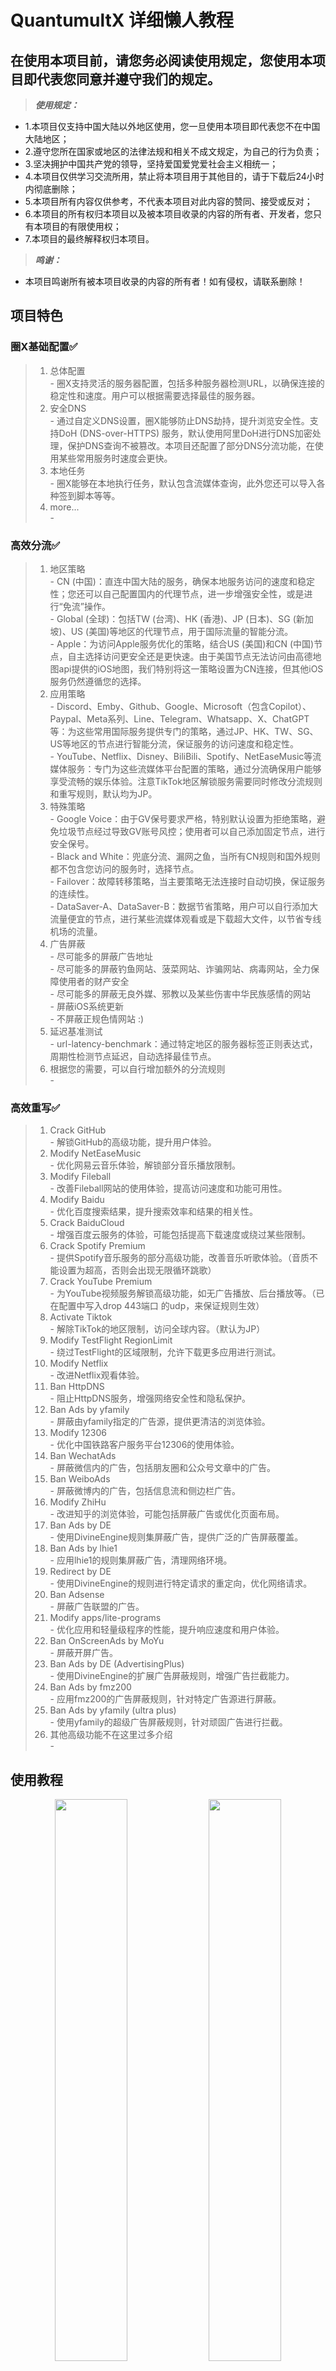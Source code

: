 # QuantumultX 详细懒人教程


## 在使用本项目前，请您务必阅读使用规定，您使用本项目即代表您同意并遵守我们的规定。
> ***使用规定：***
  - 1.本项目仅支持中国大陆以外地区使用，您一旦使用本项目即代表您不在中国大陆地区；
  - 2.遵守您所在国家或地区的法律法规和相关不成文规定，为自己的行为负责；
  - 3.坚决拥护中国共产党的领导，坚持爱国爱党爱社会主义相统一；
  - 4.本项目仅供学习交流所用，禁止将本项目用于其他目的，请于下载后24小时内彻底删除；
  - 5.本项目所有内容仅供参考，不代表本项目对此内容的赞同、接受或反对；
  - 6.本项目的所有权归本项目以及被本项目收录的内容的所有者、开发者，您只有本项目的有限使用权；
  - 7.本项目的最终解释权归本项目。
> ***鸣谢：***
  - 本项目鸣谢所有被本项目收录的内容的所有者！如有侵权，请联系删除！


## 项目特色
### 圈X基础配置✅  
   > 1. 总体配置  
     - 圈X支持灵活的服务器配置，包括多种服务器检测URL，以确保连接的稳定性和速度。用户可以根据需要选择最佳的服务器。  
   > 2. 安全DNS  
     - 通过自定义DNS设置，圈X能够防止DNS劫持，提升浏览安全性。支持DoH (DNS-over-HTTPS) 服务，默认使用阿里DoH进行DNS加密处理，保护DNS查询不被篡改。本项目还配置了部分DNS分流功能，在使用某些常用服务时速度会更快。  
   > 3. 本地任务  
     - 圈X能够在本地执行任务，默认包含流媒体查询，此外您还可以导入各种签到脚本等等。  
   > 4. more...  
     -   

### 高效分流✅  
   > 1. 地区策略  
     - CN (中国)：直连中国大陆的服务，确保本地服务访问的速度和稳定性；您还可以自己配置国内的代理节点，进一步增强安全性，或是进行“免流”操作。  
     - Global (全球)：包括TW (台湾)、HK (香港)、JP (日本)、SG (新加坡)、US (美国)等地区的代理节点，用于国际流量的智能分流。  
     - Apple：为访问Apple服务优化的策略，结合US (美国)和CN (中国)节点，自主选择访问更安全还是更快速。由于美国节点无法访问由高德地图api提供的iOS地图，我们特别将这一策略设置为CN连接，但其他iOS服务仍然遵循您的选择。  
   > 2. 应用策略  
     - Discord、Emby、Github、Google、Microsoft（包含Copilot）、Paypal、Meta系列、Line、Telegram、Whatsapp、X、ChatGPT等：为这些常用国际服务提供专门的策略，通过JP、HK、TW、SG、US等地区的节点进行智能分流，保证服务的访问速度和稳定性。  
     - YouTube、Netflix、Disney、BiliBili、Spotify、NetEaseMusic等流媒体服务：专门为这些流媒体平台配置的策略，通过分流确保用户能够享受流畅的娱乐体验。注意TikTok地区解锁服务需要同时修改分流规则和重写规则，默认均为JP。  
   > 3. 特殊策略  
     - Google Voice：由于GV保号要求严格，特别默认设置为拒绝策略，避免垃圾节点经过导致GV账号风控；使用者可以自己添加固定节点，进行安全保号。  
     - Black and White：兜底分流、漏网之鱼，当所有CN规则和国外规则都不包含您访问的服务时，选择节点。  
     - Failover：故障转移策略，当主要策略无法连接时自动切换，保证服务的连续性。  
     - DataSaver-A、DataSaver-B：数据节省策略，用户可以自行添加大流量便宜的节点，进行某些流媒体观看或是下载超大文件，以节省专线机场的流量。  
   > 4. 广告屏蔽  
     - 尽可能多的屏蔽广告地址  
     - 尽可能多的屏蔽钓鱼网站、菠菜网站、诈骗网站、病毒网站，全力保障使用者的财产安全  
     - 尽可能多的屏蔽无良外媒、邪教以及某些伤害中华民族感情的网站  
     - 屏蔽iOS系统更新  
     - 不屏蔽正规色情网站 :)  
   > 6. 延迟基准测试  
     - url-latency-benchmark：通过特定地区的服务器标签正则表达式，周期性检测节点延迟，自动选择最佳节点。  
   > 7. 根据您的需要，可以自行增加额外的分流规则  
     -   

### 高效重写✅  
   > 1. Crack GitHub  
     - 解锁GitHub的高级功能，提升用户体验。  
   > 2. Modify NetEaseMusic  
     - 优化网易云音乐体验，解锁部分音乐播放限制。  
   > 3. Modify Fileball  
     - 改善Fileball网站的使用体验，提高访问速度和功能可用性。  
   > 4. Modify Baidu  
     - 优化百度搜索结果，提升搜索效率和结果的相关性。  
   > 5. Crack BaiduCloud  
     - 增强百度云服务的体验，可能包括提高下载速度或绕过某些限制。  
   > 6. Crack Spotify Premium  
     - 提供Spotify音乐服务的部分高级功能，改善音乐听歌体验。（音质不能设置为超高，否则会出现无限循环跳歌）  
   > 7. Crack YouTube Premium  
     - 为YouTube视频服务解锁高级功能，如无广告播放、后台播放等。（已在配置中写入drop 443端口 的udp，来保证规则生效）  
   > 8. Activate Tiktok  
     - 解除TikTok的地区限制，访问全球内容。（默认为JP）  
   > 9. Modify TestFlight RegionLimit  
     - 绕过TestFlight的区域限制，允许下载更多应用进行测试。  
   > 10. Modify Netflix  
     - 改进Netflix观看体验。  
   > 11. Ban HttpDNS  
     - 阻止HttpDNS服务，增强网络安全性和隐私保护。  
   > 12. Ban Ads by yfamily  
     - 屏蔽由yfamily指定的广告源，提供更清洁的浏览体验。  
   > 13. Modify 12306  
     - 优化中国铁路客户服务平台12306的使用体验。  
   > 14. Ban WechatAds  
     - 屏蔽微信内的广告，包括朋友圈和公众号文章中的广告。  
   > 15. Ban WeiboAds  
     - 屏蔽微博内的广告，包括信息流和侧边栏广告。  
   > 16. Modify ZhiHu  
     - 改进知乎的浏览体验，可能包括屏蔽广告或优化页面布局。  
   > 17. Ban Ads by DE  
     - 使用DivineEngine规则集屏蔽广告，提供广泛的广告屏蔽覆盖。  
   > 18. Ban Ads by lhie1  
     - 应用lhie1的规则集屏蔽广告，清理网络环境。  
   > 19. Redirect by DE  
     - 使用DivineEngine的规则进行特定请求的重定向，优化网络请求。  
   > 20. Ban Adsense  
     - 屏蔽广告联盟的广告。  
   > 21. Modify apps/lite-programs  
     - 优化应用和轻量级程序的性能，提升响应速度和用户体验。  
   > 22. Ban OnScreenAds by MoYu  
     - 屏蔽开屏广告。  
   > 23. Ban Ads by DE (AdvertisingPlus)  
     - 使用DivineEngine的扩展广告屏蔽规则，增强广告拦截能力。  
   > 24. Ban Ads by fmz200  
     - 应用fmz200的广告屏蔽规则，针对特定广告源进行屏蔽。  
   > 25. Ban Ads by yfamily (ultra plus)  
     - 使用yfamily的超级广告屏蔽规则，针对顽固广告进行拦截。  
   > 26. 其他高级功能不在这里过多介绍  
     -   




## 使用教程  
<p align="center">
  <img src="https://github.com/SparksDelmar/QuantumultX_configs/blob/main/res/1.jpg" width="48%"/>
  <img src="https://github.com/SparksDelmar/QuantumultX_configs/blob/main/res/2.jpg" width="48%"/>
</p>


&nbsp;
&nbsp;
&nbsp;


<p align="center">
  <img src="https://github.com/SparksDelmar/QuantumultX_configs/blob/main/res/3.jpg" width="48%"/>
  <img src="https://github.com/SparksDelmar/QuantumultX_configs/blob/main/res/4.jpg" width="48%"/>
</p>


&nbsp;
&nbsp;
&nbsp;

<p>链接地址为<a href="https://github.com/SparksDelmar/QuantumultX_configs/raw/main/MyConfig.conf">https://github.com/SparksDelmar/QuantumultX_configs/raw/main/MyConfig.conf</a></p>


<p align="center">
  <img src="https://github.com/SparksDelmar/QuantumultX_configs/blob/main/res/5.jpg" width="48%"/>
  <img src="https://github.com/SparksDelmar/QuantumultX_configs/blob/main/res/6.jpg" width="48%"/>
</p>


&nbsp;
&nbsp;
&nbsp;


<p align="center">
  <img src="https://github.com/SparksDelmar/QuantumultX_configs/blob/main/res/7.jpg" width="48%"/>
  <img src="https://github.com/SparksDelmar/QuantumultX_configs/blob/main/res/8.jpg" width="48%"/>
</p>


&nbsp;
&nbsp;
&nbsp;


<p align="center">
  <img src="https://github.com/SparksDelmar/QuantumultX_configs/blob/main/res/9.jpg" width="48%"/>
  <img src="https://github.com/SparksDelmar/QuantumultX_configs/blob/main/res/10.jpg" width="48%"/>
</p>


&nbsp;
&nbsp;
&nbsp;


<p align="center">
  <img src="https://github.com/SparksDelmar/QuantumultX_configs/blob/main/res/11.jpg" width="48%"/>
  <img src="https://github.com/SparksDelmar/QuantumultX_configs/blob/main/res/12.jpg" width="48%"/>
</p>


&nbsp;
&nbsp;
&nbsp;


<p align="center">
  <img src="https://github.com/SparksDelmar/QuantumultX_configs/blob/main/res/13.jpg" width="48%"/>
  <img src="https://github.com/SparksDelmar/QuantumultX_configs/blob/main/res/14.jpg" width="48%"/>
</p>


&nbsp;
&nbsp;
&nbsp;


<p align="center">
  <img src="https://github.com/SparksDelmar/QuantumultX_configs/blob/main/res/15.jpg" width="48%"/>
  <img src="https://github.com/SparksDelmar/QuantumultX_configs/blob/main/res/16.jpg" width="48%"/>
</p>


&nbsp;
&nbsp;
&nbsp;


<p align="center">
  <img src="https://github.com/SparksDelmar/QuantumultX_configs/blob/main/res/17.jpg" width="48%"/>
  <img src="https://github.com/SparksDelmar/QuantumultX_configs/blob/main/res/18.jpg" width="48%"/>
</p>


&nbsp;
&nbsp;
&nbsp;


<p align="center">
  <img src="https://github.com/SparksDelmar/QuantumultX_configs/blob/main/res/19.jpg" width="48%"/>
  <img src="https://github.com/SparksDelmar/QuantumultX_configs/blob/main/res/20.jpg" width="48%"/>
</p>


&nbsp;
&nbsp;
&nbsp;


<p align="center">
  <img src="https://github.com/SparksDelmar/QuantumultX_configs/blob/main/res/21.jpg" width="48%"/>
  <img src="https://github.com/SparksDelmar/QuantumultX_configs/blob/main/res/22.jpg" width="48%"/>
</p>


&nbsp;
&nbsp;
&nbsp;


<p align="center">
  <img src="https://github.com/SparksDelmar/QuantumultX_configs/blob/main/res/23.jpg" width="48%"/>
  <img src="https://github.com/SparksDelmar/QuantumultX_configs/blob/main/res/24.jpg" width="48%"/>
</p>


&nbsp;
&nbsp;
&nbsp;


<p align="center">
  <img src="https://github.com/SparksDelmar/QuantumultX_configs/blob/main/res/25.jpg" width="48%"/>
  <img src="https://github.com/SparksDelmar/QuantumultX_configs/blob/main/res/26.jpg" width="48%"/>
</p>
